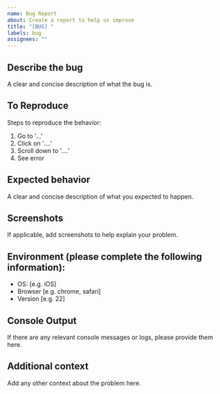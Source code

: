 ```yaml
---
name: Bug Report
about: Create a report to help us improve
title: "[BUG] "
labels: bug
assignees: ""
---
```


<!-- Thank you for taking the time to report a bug. Please ensure you have a clear title for the issue and provide as much information as possible to help us understand and reproduce the issue. -->

## Describe the bug

A clear and concise description of what the bug is.

## To Reproduce

Steps to reproduce the behavior:

1. Go to '...'
2. Click on '....'
3. Scroll down to '....'
4. See error

## Expected behavior

A clear and concise description of what you expected to happen.

## Screenshots

If applicable, add screenshots to help explain your problem.

## Environment (please complete the following information):

- OS: [e.g. iOS]
- Browser [e.g. chrome, safari]
- Version [e.g. 22]

## Console Output

If there are any relevant console messages or logs, please provide them here.

## Additional context

Add any other context about the problem here.
